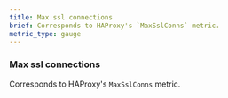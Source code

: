 ```yaml
---
title: Max ssl connections
brief: Corresponds to HAProxy's `MaxSslConns` metric. 
metric_type: gauge
---
```

### Max ssl connections

Corresponds to HAProxy's `MaxSslConns` metric. 
